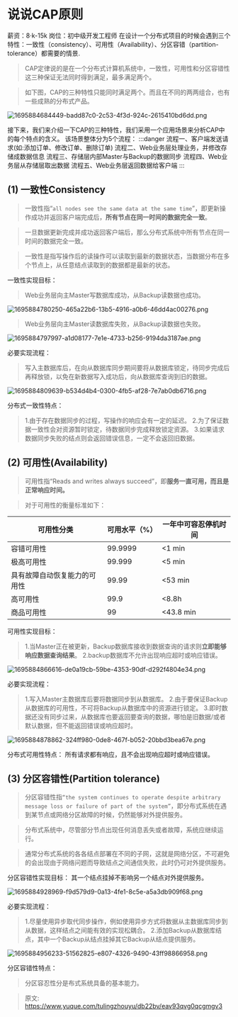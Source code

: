 # 说说CAP原则

薪资：8·k-15k
岗位：初中级开发工程师
在设计一个分布式项目的时候会遇到三个特性：一致性（consistency）、可用性（Availability）、分区容错（partition-tolerance）都需要的情景.

> CAP定律说的是在一个分布式计算机系统中，一致性，可用性和分区容错性这三种保证无法同时得到满足，最多满足两个。


> 如下图，CAP的三种特性只能同时满足两个。而且在不同的两两组合，也有一些成熟的分布式产品。


![1695884684449-badd87c0-2c53-4f3d-924c-2615410bd6dd.png](./img/h7Dv0EcsZeXsnEC9/1695884684449-badd87c0-2c53-4f3d-924c-2615410bd6dd-035584.jpeg)

接下来，我们来介绍一下CAP的三种特性，我们采用一个应用场景来分析CAP中的每个特点的含义。
该场景整体分为5个流程：
:::danger
流程一、客户端发送请求(如:添加订单、修改订单、删除订单)
流程二、Web业务层处理业务，并修改存储成数据信息
流程三、存储层内部Master与Backup的数据同步
流程四、Web业务层从存储层取出数据
流程五、Web业务层返回数据给客户端
:::





## (1) 一致性Consistency
> 一致性指“`all nodes see the same data at the same time`”，即更新操作成功并返回客户端完成后，**所有节点在同一时间的数据完全一致**。


> 一旦数据更新完成并成功返回客户端后，那么分布式系统中所有节点在同一时间的数据完全一致。


> 一致性是指写操作后的读操作可以读取到最新的数据状态，当数据分布在多个节点上，从任意结点读取到的数据都是最新的状态。


一致性实现目标：
> Web业务层向主Master写数据库成功，从Backup读数据也成功。

![1695884780250-465a22b6-13b5-4916-a0b6-46dd4ac00276.png](./img/h7Dv0EcsZeXsnEC9/1695884780250-465a22b6-13b5-4916-a0b6-46dd4ac00276-240674.jpeg)


> Web业务层向主Master读数据库失败，从Backup读数据也失败。


![1695884797997-a1d08177-7e1e-4733-b256-9194da3187ae.png](./img/h7Dv0EcsZeXsnEC9/1695884797997-a1d08177-7e1e-4733-b256-9194da3187ae-818979.jpeg)

必要实现流程：
> 写入主数据库后，在向从数据库同步期间要将从数据库锁定，待同步完成后再释放锁，以免在新数据写入成功后，向从数据库查询到旧的数据。

![1695884809639-b534d4b4-0300-4fb5-af28-7e7ab0db6716.png](./img/h7Dv0EcsZeXsnEC9/1695884809639-b534d4b4-0300-4fb5-af28-7e7ab0db6716-084302.jpeg)


分布式一致性特点：
> 1.由于存在数据同步的过程，写操作的响应会有一定的延迟。
> 2.为了保证数据一致性会对资源暂时锁定，待数据同步完成释放锁定资源。
> 3.如果请求数据同步失败的结点则会返回错误信息，一定不会返回旧数据。



## (2) 可用性(Availability)
> 可用性指“Reads and writes always succeed”，即**服务一直可用，而且是正常响应时间。**



> 对于可用性的衡量标准如下：

| **可用性分类** | **可用水平（%）** | **一年中可容忍停机时间** |
| --- | --- | --- |
| 容错可用性 | 99.9999 | <1 min |
| 极高可用性 | 99.999 | <5 min |
| 具有故障自动恢复能力的可用性 | 99.99 | <53 min |
| 高可用性 | 99.9 | <8.8h |
| 商品可用性 | 99 | <43.8 min |


可用性实现目标：
> 1.当Master正在被更新，Backup数据库接收到数据查询的请求则**立即能够响应数据查询结果**。
> 2.backup数据库不允许出现响应超时或响应错误。


![1695884866616-de0a19cb-59be-4353-90df-d292f4804e34.png](./img/h7Dv0EcsZeXsnEC9/1695884866616-de0a19cb-59be-4353-90df-d292f4804e34-675909.jpeg)

必要实现流程：
> 1.写入Master主数据库后要将数据同步到从数据库。
> 2.由于要保证Backup从数据库的可用性，不可将Backup从数据库中的资源进行锁定。
> 3.即时数据还没有同步过来，从数据库也要返回要查询的数据，哪怕是旧数据/或者默认数据，但不能返回错误或响应超时。


![1695884878862-324ff980-0de8-467f-b052-20bbd3bea67e.png](./img/h7Dv0EcsZeXsnEC9/1695884878862-324ff980-0de8-467f-b052-20bbd3bea67e-616821.jpeg)

分布式可用性特点：
所有请求都有响应，且不会出现响应超时或响应错误。


## (3) 分区容错性(Partition tolerance)
> 分区容错性指`“the system continues to operate despite arbitrary message loss or failure of part of the system”`，即分布式系统在遇到某节点或网络分区故障的时候，仍然能够对外提供服务。


> 分布式系统中，尽管部分节点出现任何消息丢失或者故障，系统应继续运行。


> 通常分布式系统的各各结点部署在不同的子网，这就是网络分区，不可避免的会出现由于网络问题而导致结点之间通信失败，此时仍可对外提供服务。


分区容错性实现目标：
其一个结点挂掉不影响另一个结点对外提供服务。

![1695884928969-f9d579d9-0a13-4fe1-8c5e-a5a3db909f68.png](./img/h7Dv0EcsZeXsnEC9/1695884928969-f9d579d9-0a13-4fe1-8c5e-a5a3db909f68-494110.jpeg)

必要实现流程：
> 1.尽量使用异步取代同步操作，例如使用异步方式将数据从主数据库同步到从数据，这样结点之间能有效的实现松耦合。
> 2.添加Backup从数据库结点，其中一个Backup从结点挂掉其它Backup从结点提供服务。


![1695884956233-51562825-e807-4326-9490-43ff98866958.png](./img/h7Dv0EcsZeXsnEC9/1695884956233-51562825-e807-4326-9490-43ff98866958-534547.jpeg)
 
分区容错性特点：
> 分区容忍性分是布式系统具备的基本能力。



> 原文: <https://www.yuque.com/tulingzhouyu/db22bv/eav93qvg0qcgmgv3>